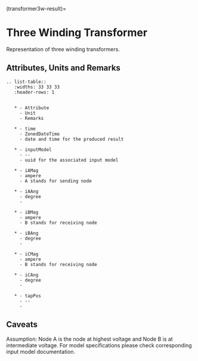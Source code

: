 (transformer3w-result)=

# Three Winding Transformer

Representation of three winding transformers.

## Attributes, Units and Remarks

```{eval-rst}
.. list-table::
   :widths: 33 33 33
   :header-rows: 1


   * - Attribute
     - Unit
     - Remarks

   * - time
     - ZonedDateTime
     - date and time for the produced result

   * - inputModel
     - --
     - uuid for the associated input model

   * - iAMag
     - ampere
     - A stands for sending node

   * - iAAng
     - degree
     -

   * - iBMag
     - ampere
     - B stands for receiving node

   * - iBAng
     - degree
     -

   * - iCMag
     - ampere
     - B stands for receiving node

   * - iCAng
     - degree
     -

   * - tapPos
     - --
     -

```

## Caveats

Assumption: Node A is the node at highest voltage and Node B is at intermediate voltage.
For model specifications please check corresponding input model documentation.
